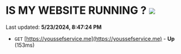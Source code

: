 # IS MY WEBSITE RUNNING ? [![](https://img.shields.io/static/v1?label=Sponsor&message=%E2%9D%A4&logo=GitHub&color=%23fe8e86)](https://github.com/sponsors/<username>)

Last updated: **5/23/2024, 8:47:24 PM**

- `GET` [https://youssefservice.me](https://youssefservice.me) - **Up** (153ms)
